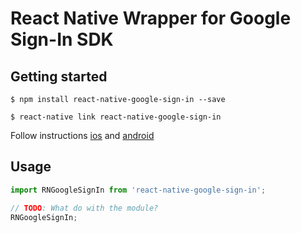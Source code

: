 
# React Native Wrapper for Google Sign-In SDK

## Getting started

`$ npm install react-native-google-sign-in --save`

`$ react-native link react-native-google-sign-in`

Follow instructions [ios](https://developers.google.com/identity/sign-in/ios/start-integrating) and [android](https://developers.google.com/identity/sign-in/android/start-integrating)


## Usage
```javascript
import RNGoogleSignIn from 'react-native-google-sign-in';

// TODO: What do with the module?
RNGoogleSignIn;
```
  

